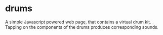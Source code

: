 # drums
 A simple Javascript powered web page, that contains a virtual drum kit. Tapping on the components of the drums produces corresponding sounds.
